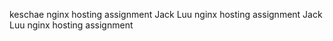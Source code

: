 keschae nginx hosting assignment
Jack Luu nginx hosting assignment
Jack Luu nginx hosting assignment
